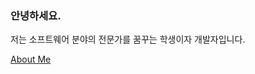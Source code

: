 <h3>안녕하세요.</h3>
<p>저는 소프트웨어 분야의 전문가를 꿈꾸는 학생이자 개발자입니다.</p>
<a href="https://sites.google.com/view/yeonjunkim">About Me</a>
